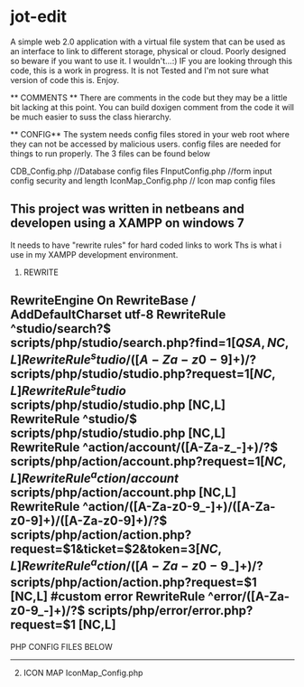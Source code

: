 # jot-edit

A simple web 2.0 application with a virtual file system that can be used as an interface to link to different storage, 
physical or cloud. Poorly designed so beware if you want to use it. I wouldn't...:)
IF you are looking through this code, this is a work in progress. It is not Tested and 
I'm not sure what version of code this is. Enjoy. 

** COMMENTS **
There are comments in the code but they may be a little bit lacking 
at this point. You can build doxigen comment from the code it will be much easier to suss the class hierarchy.

** CONFIG**
The system needs config files stored in your web root where they can not be accessed by malicious users.
config files are needed for things to run properly.
The 3 files can be found below

CDB_Config.php     //Database config files
FInputConfig.php   //form input config security and length
IconMap_Config.php // Icon map config files



This project was written in netbeans and developen using a XAMPP on windows 7
--------------------------------------------------------------------------------------------------------------------------------

It needs to have "rewrite rules" for hard coded links to work
Ths is what i use in my XAMPP development environment.

1. REWRITE

RewriteEngine On 
RewriteBase /
AddDefaultCharset utf-8 
RewriteRule   ^studio/search?$                                             scripts/php/studio/search.php?find=$1                            [QSA,NC,L]
RewriteRule   ^studio/([A-Za-z0-9]+)/?$                                    scripts/php/studio/studio.php?request=$1                         [NC,L]
RewriteRule   ^studio$                                                     scripts/php/studio/studio.php                                    [NC,L]
RewriteRule   ^studio/$                                                    scripts/php/studio/studio.php                                    [NC,L]
RewriteRule   ^action/account/([A-Za-z_-]+)/?$                             scripts/php/action/account.php?request=$1                        [NC,L]
RewriteRule   ^action/account$                                             scripts/php/action/account.php                                   [NC,L]
RewriteRule   ^action/([A-Za-z0-9_-]+)/([A-Za-z0-9]+)/([A-Za-z0-9]+)/?$    scripts/php/action/action.php?request=$1&ticket=$2&token=$3      [NC,L]
RewriteRule   ^action/([A-Za-z0-9_-]+)/?$                                  scripts/php/action/action.php?request=$1                         [NC,L]
#custom error
RewriteRule		^error/([A-Za-z0-9_-]+)/?$                                 scripts/php/error/error.php?request=$1                            [NC,L]
--------------------------------------------------------------------------------------------------------------------------------






PHP CONFIG FILES BELOW


--------------------------------------------------------------------------------------------------------------------------


2. ICON MAP
IconMap_Config.php
<?php

class IconMap_Config
{
    static $m_array;

    public static function Read($name)
    {
        return self::$m_array[$name];
    }
 
    public static function Write($name, $value)
    {
        self::$m_array[$name] = $value;
    }
}

    //Navigation
IconMap_Config::write('home', 'icon-home');   
IconMap_Config::write('favourites', 'icon-star'); 
IconMap_Config::write('trash', 'icon-trash-1'); 
IconMap_Config::write('shared', 'icon-share-1'); 
IconMap_Config::write('info', 'icon-info-circled'); 
    
    //File formats
IconMap_Config::write('sfolder', 'icon-folder-1');
IconMap_Config::write('folder', 'icon-folder-1');
IconMap_Config::write('jproject', 'icon-rocket-1');
IconMap_Config::write('jcomment', 'icon-comment-2');
IconMap_Config::write('jscript','icon-bug');
IconMap_Config::write('jgroup','icon-users-1');
IconMap_Config::write('jnote','icon-feather');
IconMap_Config::write('jnotebook','icon-book-3');
IconMap_Config::write('jcontact','icon-user');

    //Interactions
IconMap_Config::write('favoured','icon-star-1');
IconMap_Config::write('unfavoured','icon-star-empty-1');
IconMap_Config::write('edit tags','icon-tags');

IconMap_Config::write('ASC','icon-down-dir');
IconMap_Config::write('DESC','icon-up-dir');
IconMap_Config::write('removeTag','icon-cancel-circle');
IconMap_Config::write('addTag','icon-plus-circled-1');

    //Context menu
IconMap_Config::write('rename','icon-pencil-1');
IconMap_Config::write('open','icon-folder-open');
IconMap_Config::write('remove','icon-trash-1');
IconMap_Config::write('move','icon-share');
IconMap_Config::write('copy','icon-clipboard');
IconMap_Config::write('delete','icon-bomb');
IconMap_Config::write('restore','icon-stethoscope');
IconMap_Config::write('share','icon-share-1');

    //form popups menu
IconMap_Config::write('wait','icon-spin4');
IconMap_Config::write('close','icon-cancel-1');
IconMap_Config::write('back','icon-reply');
IconMap_Config::write('new_folder','icon-folder-add');
IconMap_Config::write('error','icon-attention');

    //Layers
IconMap_Config::write('newItem','icon-plus');
IconMap_Config::write('link','icon-link');
   
//EOF
--------------------------------------------------------------------------------------------------------------------------------



--------------------------------------------------------------------------------------------------------------------------

3. Input Configuration
The input configuration file puts the form input variable values in one place.
So if there is a name field in a form you might have the following:

  FInputConfig::write('rEx_fname', '/^[\w\s@$\-\(\)\[\]\:!\+]+$/'); // valid name input
  FInputConfig::write('fname_min', 5);                              // min length
  FInputConfig::write('fname_max', 240);                            // max length
  
-------------------------------
FInputConfig.php
/**
 * @brief Stores all of the form validation parameters so they can be adjusted
 * without having to alter code. Parameters include 
 * length of textinputs, 
 * passwords, 
 * password strength
 * regEx for validating input.
 */
class FInputConfig
{
    static $m_array;

    public static function Read($name)
    {
        return self::$m_array[$name];
    }
 
    public static function Write($name, $value)
    {
        self::$m_array[$name] = $value;
    }
}



//Regular expresions for testing validity
FInputConfig::write('rEx_name', '/^[a-zA-z\s-]+$/');        //Regular expression for a valid name.
FInputConfig::write('rEx_unit', '/^[\w-]+$/');        //Regular expression for a valid name.
FInputConfig::write('rEx_addrLine', '/^[\w-,\.\s]+$/');        //Regular expression for a valid name.
FInputConfig::write('rEx_uname', '/^[\w$@*-]+$/');      //Regular expression for a valid username.
FInputConfig::write('rEx_phone', '/^[\d]+$/');      //Regular expression for a valid username.
FInputConfig::write('rEx_pcode', '/^[\d]+$/');      //Regular expression for a valid username.
FInputConfig::write('rEx_stnum', '/^[\d]+$/');      //Regular expression for a valid username.
FInputConfig::write('rEx_cname', '/^[\w \"@$-]+$/');    //Regular expression for a valid display/creator name.
FInputConfig::write('rEx_pword', '/^[\w@$%*&^%#!\-]+$/');    //Regular expression for a valid password name.
FInputConfig::write('rEx_email', '/^\w+([\.-]?\w+)*@\w+([\.-]?\w+)*(\.\w{2,3})+$/');    //Regular expression for a valid email name.
FInputConfig::write('rEx_fname', '/^[\w\s@$\-\(\)\[\]\:!\+]+$/');    //Regular expression for a valid display/creator name.
FInputConfig::write('rEx_itemDesc', '/^[\w\s@$\-\(\)\[\]\:!\+]+$/');    //Regular expression for a valid display/creator name.

//Minimumn and maximum input lengths.
FInputConfig::write('uname_min', 4);    //Minimum length for a user name..
FInputConfig::write('uname_max', 55);   //Maximum length for a user name.

FInputConfig::write('addrLine_min', 4);    //Minimum length for a user name.
FInputConfig::write('addrLine_max', 128);   //Maximum length for a user name.

FInputConfig::write('unit_min', 1);    //Minimum length for a user name..
FInputConfig::write('unit_max', 6);   //Maximum length for a user name.

FInputConfig::write('stnum_min', 1);    //Minimum length for a user name..
FInputConfig::write('stnum_max', 6);   //Maximum length for a user name.

FInputConfig::write('pcode_min', 1);    //Minimum length for a user name..
FInputConfig::write('pcode_max', 6);    //Maximum length for a user name.

FInputConfig::write('cname_min', 1);     //Minimum length for a name.
FInputConfig::write('cname_max', 128);   //Maximum length for a name.

FInputConfig::write('name_min', 1);     //Minimum length for a name.
FInputConfig::write('name_max', 128);   //Maximum length for a name.

FInputConfig::write('email_min', 5);     //Minimum length for a email.
FInputConfig::write('email_max', 256);   //Maximum length for a email.

FInputConfig::write('phone_min', 5);     //Minimum length for a email.
FInputConfig::write('phone_max', 256);   //Maximum length for a email.

FInputConfig::write('fname_min', 5);     //Minimum length for a email.
FInputConfig::write('fname_max', 240);   //Maximum length for a email.

FInputConfig::write('itemDesc_min', 1);     //Minimum length for a email.
FInputConfig::write('itemDesc_max', 512);   //Maximum length for a email.

//Minimumn and maximum password lengths.
FInputConfig::write('weak_pword_min', 5);  //Minimum length for a weak password.
FInputConfig::write('weak_pword_max', 16); //Maximum length for a weak password.

FInputConfig::write('medium_pword_min', 8);  //Minimum length for a medium password.
FInputConfig::write('medium_pword_max', 32); //Maximum length for a medium password.

FInputConfig::write('strong_pword_min', 8);  //Minimum length for a strong password.
FInputConfig::write('strong_pword_max', 56); //Maximum length for a strong password.

EOF

--------------------------------------------------------------------------------------------------------------------------------



--------------------------------------------------------------------------------------------------------------------------------

4. Database config file
This will vary dependant on you database.
My dev environment is uses pdo .

CDB_Config.php
-------------------------------------
class DB_Config
{
    static $m_array;

    public static function Read($name)
    {
        return self::$m_array[$name];
    }
 
    public static function Write($name, $value)
    {
        self::$m_array[$name] = $value;
    }
}

// default database settings db for XAMPP dev environment
DB_Config::write('db.host', '127.0.0.1');
DB_Config::write('db.port', '5432');
DB_Config::write('db.basename', 'databaseName');
DB_Config::write('db.user', 'databaseUser'*/);
DB_Config::write('db.password','databasePassword');


//EOF

--------------------------------------------------------------------------------------------------------------------------------


Any more questions just let me know, but there are much better ways to do this.
I just did it this way cause it was built on a uni project where PHP was a requirement.







